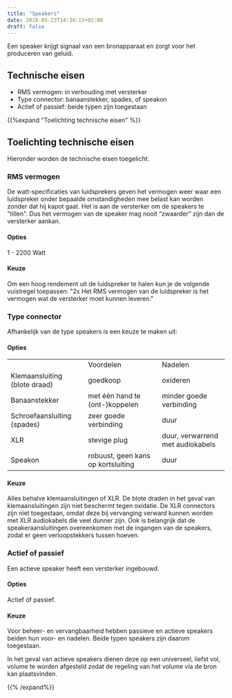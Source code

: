 ```yaml
---
title: "Speakers"
date: 2018-05-23T14:34:13+02:00
draft: false
---
```


Een speaker krijgt signaal van een bronapparaat en zorgt voor het produceren van
geluid.

## Technische eisen

* RMS vermogen: in verhouding met versterker
* Type connector: banaanstekker, spades, of speakon
* Actief of passief: beide typen zijn toegestaan

{{%expand "Toelichting technische eisen" %}}

## Toelichting technische eisen

Hieronder worden de technische eisen toegelicht.

### RMS vermogen

De watt-specificaties van luidsprekers geven het vermogen weer waar een
luidspreker onder bepaalde omstandigheden mee belast kan worden zonder dat hij
kapot gaat. Het is aan de versterker om de speakers te "tillen". Dus het
vermogen van de speaker mag nooit “zwaarder” zijn dan de versterker aankan.

#### Opties

1 - 2200 Watt

#### Keuze

Om een hoog rendement uit de luidspreker te halen kun je de volgende vuistregel
toepassen: "2x Het RMS vermogen van de luidspreker is het vermogen wat de
versterker moet kunnen leveren."

### Type connector

Afhankelijk van de type speakers is een keuze te maken uit:

#### Opties

<table>
  <tr>
    <td></td>
    <td>Voordelen</td>
    <td>Nadelen</td>
  </tr>
  <tr>
    <td>Klemaansluiting (blote draad)</td>
    <td>goedkoop</td>
    <td>oxideren</td>
  </tr>
  <tr>
    <td>Banaanstekker</td>
    <td>met één hand te (ont-)koppelen</td>
    <td>minder goede verbinding</td>
  </tr>
  <tr>
    <td>Schroefaansluiting (spades)</td>
    <td>zeer goede verbinding</td>
    <td>duur</td>
  </tr>
  <tr>
    <td>XLR</td>
    <td>stevige plug</td>
    <td>duur, verwarrend met audiokabels</td>
  </tr>
  <tr>
    <td>Speakon</td>
    <td>robuust, geen kans op kortsluiting</td>
    <td>duur</td>
  </tr>
</table>


#### Keuze

Alles behalve klemaansluitingen of XLR. De blote draden in het geval van
klemaansluitingen zijn niet beschermt tegen oxidatie. De XLR connectors
zijn niet toegestaan, omdat deze bij vervanging verward kunnen worden met XLR
audiokabels die veel dunner zijn. Ook is belangrijk dat de speakeraansluitingen
overeenkomen met de ingangen van de speakers, zodat er geen verloopstekkers
tussen hoeven.

### Actief of passief

Een actieve speaker heeft een versterker ingebouwd.

#### Opties

Actief óf passief.

#### Keuze

Voor beheer- en vervangbaarheid hebben passieve en actieve speakers beiden hun
voor- en nadelen. Beide typen speakers zijn daarom toegestaan.

In het geval van actieve speakers dienen deze op een universeel, liefst vol,
volume te worden afgesteld zodat de regeling van het volume via de bron kan
plaatsvinden.

{{% /expand%}}
